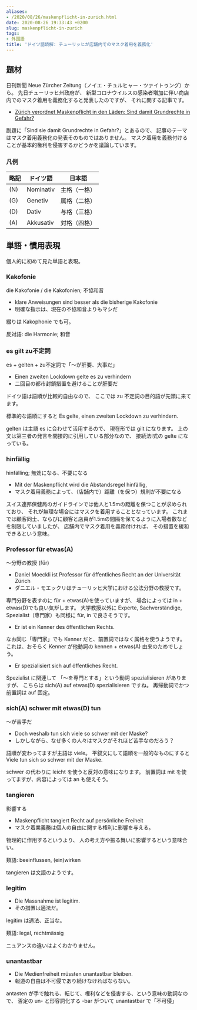 ```yaml
---
aliases:
- /2020/08/26/maskenpflicht-in-zurich.html
date: 2020-08-26 19:33:43 +0200
slug: maskenpflicht-in-zurich
tags:
- 外国語
title: 'ドイツ語読解: チューリッヒが店舗内でのマスク着用を義務化'
---
```

## 題材
日刊新聞 Neue Zürcher Zeitung（ノイエ・チュルヒャー・ツァイトゥング）から。
先日チューリッヒ州政府が、
新型コロナウイルスの感染者増加に伴い商店内でのマスク着用を義務化すると発表したのですが、
それに関する記事です。

* [Zürich verordnet Maskenpflicht in den Läden: Sind damit Grundrechte in Gefahr?](https://www.nzz.ch/zuerich/maskenpflicht-in-zuerich-was-heisst-das-fuer-die-grundrechte-ld.1573164)

副題に「Sind sie damit Grundrechte in Gefahr?」とあるので、
記事のテーマはマスク着用義務化の発表そのものではありません。
マスク着用を義務付けることが基本的権利を侵害するかどうかを議論しています。
### 凡例

| 略記 | ドイツ語   | 日本語    |
| -   | -         | -           |
| (N) | Nominativ | 主格（一格）|
| (G) | Genetiv   | 属格（二格）|
| (D) | Dativ     | 与格（三格）|
| (A) | Akkusativ | 対格（四格）|


## 単語・慣用表現

個人的に初めて見た単語と表現。

### Kakofonie

die Kakofonie / die Kakofonien; 不協和音

* klare Anweisungen sind besser als die bisherige Kakofonie
* 明確な指示は、現在の不協和音よりもマシだ

綴りは Kakophonie でも可。

反対語: die Harmonie; 和音

### es gilt zu不定詞

es + gelten + zu不定詞で「〜が肝要、大事だ」

* Einen zweiten Lockdown gelte es zu verhindern
* 二回目の都市封鎖措置を避けることが肝要だ

ドイツ語は語順が比較的自由なので、
ここでは zu 不定詞の目的語が先頭に来てます。

標準的な語順にすると Es gelte, einen zweiten Lockdown zu verhindern.

gelten は主語 es に合わせて活用するので、
現在形では gilt になります。
上の文は第三者の発言を間接的に引用している部分なので、
接続法I式の gelte になっている。

### hinfällig

hinfälling; 無効になる、不要になる

* Mit der Maskenpflicht wird die Abstandsregel hinfällig,
* マスク着用義務によって、（店舗内で）距離（を保つ）規則が不要になる

スイス連邦保健局のガイドラインでは他人と1.5mの距離を保つことが求められており、
それが無理な場合にはマスクを着用することとなっています。
これまでは顧客同士、ならびに顧客と店員が1.5mの間隔を保てるように入場者数などを制限していましたが、
店舗内でマスク着用を義務付ければ、
その措置を緩和できるという意味。

### Professor für etwas(A)

〜分野の教授 (für)

* Daniel Moeckli ist Professor für öffentliches Recht an der Universität Zürich
* ダニエル・モエックリはチューリッヒ大学における公法分野の教授です。

専門分野を表すのに für + etwas(A)を使っていますが、
場合によっては in + etwas(D)でも良い気がします。
大学教授以外に Experte, Sachverständige, Spezialist（専門家）も同様に für, in で良さそうです。

* Er ist ein Kenner des öffentlichen Rechts.

なお同じ「専門家」でも Kenner だと、前置詞ではなく属格を使うようです。
これは、おそらく Kenner が他動詞の kennen + etwas(A) 由来のためでしょう。

* Er spezialisiert sich auf öffentliches Recht.

Spezialist に関連して 「〜を専門とする」という動詞 spezialisieren がありますが、
こちらは sich(A) auf etwas(D) spezialisieren ですね。
再帰動詞でかつ前置詞は auf 固定。

### sich(A) schwer mit etwas(D) tun 

〜が苦手だ

* Doch weshalb tun sich viele so schwer mit der Maske?
* しかしながら、なぜ多くの人々はマスクがそれほど苦手なのだろう？

語順が変わってますが主語は viele。
平叙文にして語順を一般的なものにすると Viele tun sich so schwer mit der Maske.

schwer の代わりに leicht を使うと反対の意味になります。
前置詞は mit を使ってますが、内容によっては an も使えそう。

### tangieren

影響する

* Maskenpflicht tangiert Recht auf persönliche Freiheit
* マスク着業義務は個人の自由に関する権利に影響を与える。

物理的に作用するというより、
人の考え方や振る舞いに影響するという意味合い。

類語: beeinflussen, (ein)wirken 

tangieren は文語のようです。

### legitim

* Die Massnahme ist legitim.
* その措置は適法だ。

legitim は適法、正当な。

類語: legal, rechtmässig

ニュアンスの違いはよくわかりません。

### unantastbar

* Die Medienfreiheit müssten unantastbar bleiben.
* 報道の自由は不可侵であり続けなければならない。

antasten が手で触れる、転じて、権利などを侵害する、という意味の動詞なので、
否定の un- と形容詞化する -bar がついて unantastbar で「不可侵」
